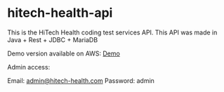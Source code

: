 # hitech-health-api

This is the HiTech Health coding test services API.
This API was made in Java + Rest + JDBC + MariaDB

Demo version available on AWS: [Demo](http://elasticbeanstalk-eu-west-1-100101151868.s3-website-eu-west-1.amazonaws.com)

Admin access:

Email: admin@hitech-health.com
Password: admin





